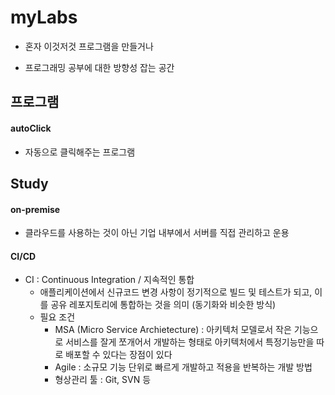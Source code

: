 # myLabs
- 혼자 이것저것 프로그램을 만들거나

- 프로그래밍 공부에 대한 방향성 잡는 공간







## 프로그램

#### autoClick

- 자동으로 클릭해주는 프로그램





## Study

#### on-premise

- 클라우드를 사용하는 것이 아닌 기업 내부에서 서버를 직접 관리하고 운용



#### CI/CD

- CI : Continuous Integration / 지속적인 통합
  - 애플리케이션에서 신규코드 변경 사항이 정기적으로 빌드 및 테스트가 되고, 이를 공유 레포지토리에 통합하는 것을 의미 (동기화와 비슷한 방식)
  - 필요 조건
    - MSA (Micro Service Archietecture) : 아키텍처 모델로서 작은 기능으로 서비스를 잘게 쪼개어서 개발하는 형태로 아키텍처에서 특정기능만을 따로 배포할 수 있다는 장점이 있다
    - Agile : 소규모 기능 단위로 빠르게 개발하고 적용을 반복하는 개발 방법
    - 형상관리 툴 :  Git, SVN 등